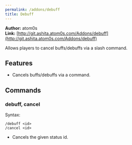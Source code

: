 ```yaml
---
permalink: /addons/debuff
title: Debuff
---
```


**Author:** atom0s<br/>
**Link:** [http://git.ashita.atom0s.com/Addons/debuff](http://git.ashita.atom0s.com/Addons/debuff)

Allows players to cancel buffs/debuffs via a slash command.

## Features

  * Cancels buffs/debuffs via a command.

## Commands

### debuff, cancel
Syntax:
```
/debuff <id>
/cancel <id>
```
  * Cancels the given status id.